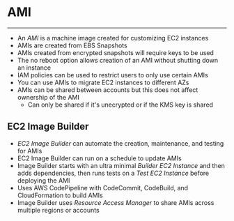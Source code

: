 # AMI

---

- An *AMI* is a machine image created for customizing EC2 instances
- AMIs are created from EBS Snapshots
- AMIs created from encrypted snapshots will require keys to be used
- The no reboot option allows creation of an AMI without shutting down an instance
- IAM policies can be used to restrict users to only use certain AMIs
- You can use AMIs to migrate EC2 instances to different AZs
- AMIs can be shared between accounts but this does not affect ownership of the AMI
    - Can only be shared if it's unecrypted or if the KMS key is shared

## EC2 Image Builder

- *EC2 Image Builder* can automate the creation, maintenance, and testing for AMIs
- EC2 Image Builder can run on a schedule to update AMIs
- Image Builder starts with an ultra minimal *Builder EC2 Instance* and then adds dependencies, then runs tests on a *Test EC2 Instance* before deploying the AMI
- Uses AWS CodePipeline with CodeCommit, CodeBuild, and CloudFormation to build AMIs
- Image Builder uses *Resource Access Manager* to share AMIs across multiple regions or accounts
